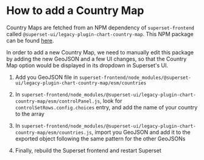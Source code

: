 # How to add a Country Map

Country Maps are fetched from an NPM dependency of `superset-frontend` called `@superset-ui/legacy-plugin-chart-country-map`. This NPM package can be found [here](https://www.npmjs.com/package/@superset-ui/legacy-plugin-chart-country-map).

In order to add a new Country Map, we need to manually edit this package by adding the new GeoJSON and a few UI changes, so that the Country Map option would be displayed in its dropdown in Superset's UI.

1. Add you GeoJSON file in `superset-frontend/node_modules/@superset-ui/legacy-plugin-chart-country-map/esm/countries`

2. In `superset-frontend/node_modules/@superset-ui/legacy-plugin-chart-country-map/esm/controlPanel.js`, look for `controlSetRows.config.choices` entry, and add the name of your country to the array

3. In `superset-frontend/node_modules/@superset-ui/legacy-plugin-chart-country-map/esm/countries.js`, import you GeoJSON and add it to the exported object following the same pattern for the other GeoJSONs

4. Finally, rebuild the Superset frontend and restart Superset

